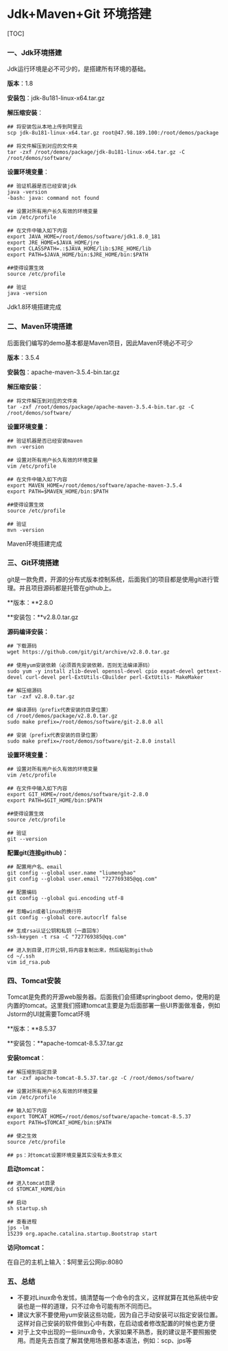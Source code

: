 # Jdk+Maven+Git 环境搭建

[TOC]

### 一、Jdk环境搭建

Jdk运行环境是必不可少的，是搭建所有环境的基础。

**版本**：1.8

**安装包**：jdk-8u181-linux-x64.tar.gz

**解压缩安装**：

```shell
## 将安装包从本地上传到阿里云
scp jdk-8u181-linux-x64.tar.gz root@47.98.189.100:/root/demos/package

## 将文件解压到对应的文件夹
tar -zxf /root/demos/package/jdk-8u181-linux-x64.tar.gz -C /root/demos/software/
```

**设置环境变量**：

```shell
## 验证机器是否已经安装jdk
java -version
-bash: java: command not found

## 设置对所有用户长久有效的环境变量
vim /etc/profile

## 在文件中输入如下内容
export JAVA_HOME=/root/demos/software/jdk1.8.0_181
export JRE_HOME=$JAVA_HOME/jre
export CLASSPATH=.:$JAVA_HOME/lib:$JRE_HOME/lib
export PATH=$JAVA_HOME/bin:$JRE_HOME/bin:$PATH

##使得设置生效
source /etc/profile

## 验证
java -version
```

Jdk1.8环境搭建完成

### 二、Maven环境搭建

后面我们编写的demo基本都是Maven项目，因此Maven环境必不可少

**版本**：3.5.4

**安装包**：apache-maven-3.5.4-bin.tar.gz

**解压缩安装**：

```shell
## 将文件解压到对应的文件夹
tar -zxf /root/demos/package/apache-maven-3.5.4-bin.tar.gz -C /root/demos/software/
```

**设置环境变量：**

```shell
## 验证机器是否已经安装maven
mvn -version

## 设置对所有用户长久有效的环境变量
vim /etc/profile

## 在文件中输入如下内容
export MAVEN_HOME=/root/demos/software/apache-maven-3.5.4
export PATH=$MAVEN_HOME/bin:$PATH

##使得设置生效
source /etc/profile

## 验证
mvn -version
```

Maven环境搭建完成

### 三、Git环境搭建

git是一款免费，开源的分布式版本控制系统，后面我们的项目都是使用git进行管理。并且项目源码都是托管在github上。

**版本：**2.8.0

**安装包：**v2.8.0.tar.gz

**源码编译安装：**

```shell
## 下载源码
wget https://github.com/git/git/archive/v2.8.0.tar.gz

## 使用yum安装依赖（必须首先安装依赖，否则无法编译源码）
sudo yum -y install zlib-devel openssl-devel cpio expat-devel gettext-devel curl-devel perl-ExtUtils-CBuilder perl-ExtUtils- MakeMaker 

## 解压缩源码
tar -zxf v2.8.0.tar.gz

## 编译源码（prefix代表安装的目录位置）
cd /root/demos/package/v2.8.0.tar.gz
sudo make prefix=/root/demos/software/git-2.8.0 all

## 安装（prefix代表安装的目录位置）
sudo make prefix=/root/demos/software/git-2.8.0 install
```

**设置环境变量：**

```shell
## 设置对所有用户长久有效的环境变量
vim /etc/profile

## 在文件中输入如下内容
export GIT_HOME=/root/demos/software/git-2.8.0
export PATH=$GIT_HOME/bin:$PATH

##使得设置生效
source /etc/profile

## 验证
git --version
```

**配置git(连接github)：**

```shell
## 配置用户名、email
git config --global user.name "liumenghao"
git config --global user.email "727769385@qq.com"

## 配置编码
git config --global gui.encoding utf-8

## 忽略win或者linux的换行符
git config --global core.autocrlf false

## 生成rsa认证公钥和私钥（一直回车）
ssh-keygen -t rsa -C "727769385@qq.com"

## 进入到目录,打开公钥,将内容复制出来，然后粘贴到github
cd ~/.ssh
vim id_rsa.pub
```

### 四、Tomcat安装

Tomcat是免费的开源web服务器。后面我们会搭建springboot demo，使用的是内置的tomcat。这里我们搭建tomcat主要是为后面部署一些UI界面做准备，例如Jstorm的UI就需要Tomcat环境

**版本：**8.5.37

**安装包：**apache-tomcat-8.5.37.tar.gz

**安装tomcat**：

```shell
## 解压缩到指定目录
tar -zxf apache-tomcat-8.5.37.tar.gz -C /root/demos/software/

## 设置对所有用户长久有效的环境变量
vim /etc/profile

## 输入如下内容
export TOMCAT_HOME=/root/demos/software/apache-tomcat-8.5.37
export PATH=$TOMCAT_HOME/bin:$PATH

## 使之生效
source /etc/profile

## ps：对tomcat设置环境变量其实没有太多意义
```

**启动tomcat：**

```shell
## 进入tomcat目录
cd $TOMCAT_HOME/bin

## 启动
sh startup.sh

## 查看进程
jps -lm
15239 org.apache.catalina.startup.Bootstrap start
```

**访问tomcat：**

在自己的主机上输入：$阿里云公网ip:8080

### 五、总结

- 不要对Linux命令发怵，搞清楚每一个命令的含义，这样就算在其他系统中安装也是一样的道理，只不过命令可能有所不同而已。
- 建议大家不要使用yum安装这些功能，因为自己手动安装可以指定安装位置。这样对自己安装的软件做到心中有数，在启动或者修改配置的时候也更方便
- 对于上文中出现的一些linux命令，大家如果不熟悉，我的建议是不要照搬使用。而是先去百度了解其使用场景和基本语法，例如：scp、jps等





